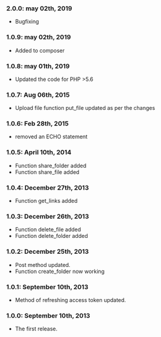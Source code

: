 ### 2.0.0: may 02th, 2019
* Bugfixing

### 1.0.9: may 02th, 2019
* Added to composer

### 1.0.8: may 01th, 2019
* Updated the code for PHP >5.6

### 1.0.7: Aug 06th, 2015
* Upload file function put_file updated as per the changes

### 1.0.6: Feb 28th, 2015
* removed an ECHO statement

### 1.0.5: April 10th, 2014
* Function share_folder added
* Function share_file added

### 1.0.4: December 27th, 2013
* Function get_links added

### 1.0.3: December 26th, 2013
* Function delete_file added
* Function delete_folder added

### 1.0.2: December 25th, 2013
* Post method updated.
* Function create_folder now working

### 1.0.1: September 10th, 2013
* Method of refreshing access token updated.

### 1.0.0: September 10th, 2013
* The first release.
